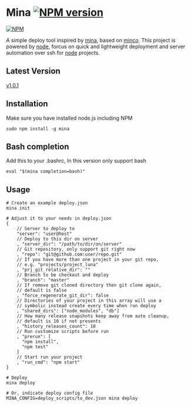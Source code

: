 # Mina [![NPM version](https://badge.fury.io/js/mina.png)](http://badge.fury.io/js/mina)

[![NPM](https://nodei.co/npm/mina.png?downloads=true)](https://nodei.co/npm/mina/)

A simple deploy tool inspired by [mina](http://nadarei.co/mina), based on [minco](https://github.com/dsmatter/minco). This project is powered by [node](http://nodejs.org), forcus on quick and lightweight deployment and server automation over ssh for [node](http://nodejs.org) projects.

## Latest Version
[v1.0.1](https://npmjs.org/package/mina)

## Installation
Make sure you have installed node.js including NPM

    sudo npm install -g mina

## Bash completion
Add this to your .bashrc, In this version only support bash

    eval "$(mina completion=bash)"

## Usage
    # Create an example deploy.json
    mina init

    # Adjust it to your needs in deploy.json
    {
        // Server to deploy to
        "server": "user@host"
        // Deploy to this dir on server
        , "server_dir": "/path/to/dir/on/server"
        // Git repository, only support git right now
        , "repo": "git@github.com:user/repo.git"
        // If you have more than one project in your git repo,
        // e.g. "projects/project_luna"
        , "prj_git_relative_dir": ""
        // Branch to be checkout and deploy
        , "branch": "master"
        // If remove git cloned directory then git clone again,
        // default is false
        , "force_regenerate_git_dir": false
        // Directories of your project in this array will use a
        // symbolic instead create every time when run deploy
        , "shared_dirs": ["node_modules", "db"]
        // How many release snapshots keep away from auto cleanup,
        // default is 10 if not presents
        , "history_releases_count": 10
        // Run customize scripts before run
        , "prerun": [
          "npm install",
          "npm test"
        ]
        // Start run your project
        , "run_cmd": "npm start"
    }

    # Deploy
    mina deploy

    # Or, indicate deploy config file
    MINA_CONFIG=deploy_scripts/to_dev.json mina deploy
